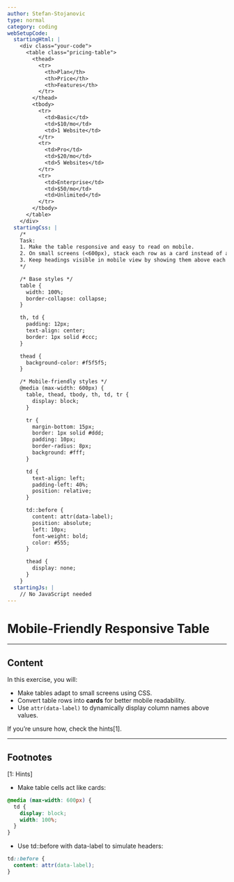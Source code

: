 ```yaml
---
author: Stefan-Stojanovic
type: normal
category: coding
webSetupCode:
  startingHtml: |
    <div class="your-code">
      <table class="pricing-table">
        <thead>
          <tr>
            <th>Plan</th>
            <th>Price</th>
            <th>Features</th>
          </tr>
        </thead>
        <tbody>
          <tr>
            <td>Basic</td>
            <td>$10/mo</td>
            <td>1 Website</td>
          </tr>
          <tr>
            <td>Pro</td>
            <td>$20/mo</td>
            <td>5 Websites</td>
          </tr>
          <tr>
            <td>Enterprise</td>
            <td>$50/mo</td>
            <td>Unlimited</td>
          </tr>
        </tbody>
      </table>
    </div>
  startingCss: |
    /* 
    Task:
    1. Make the table responsive and easy to read on mobile.
    2. On small screens (<600px), stack each row as a card instead of a table.
    3. Keep headings visible in mobile view by showing them above each value.
    */

    /* Base styles */
    table {
      width: 100%;
      border-collapse: collapse;
    }

    th, td {
      padding: 12px;
      text-align: center;
      border: 1px solid #ccc;
    }

    thead {
      background-color: #f5f5f5;
    }

    /* Mobile-friendly styles */
    @media (max-width: 600px) {
      table, thead, tbody, th, td, tr {
        display: block;
      }

      tr {
        margin-bottom: 15px;
        border: 1px solid #ddd;
        padding: 10px;
        border-radius: 8px;
        background: #fff;
      }

      td {
        text-align: left;
        padding-left: 40%;
        position: relative;
      }

      td::before {
        content: attr(data-label);
        position: absolute;
        left: 10px;
        font-weight: bold;
        color: #555;
      }

      thead {
        display: none;
      }
    }
  startingJs: |
    // No JavaScript needed
---
```


# Mobile-Friendly Responsive Table

---

## Content

In this exercise, you will:
- Make tables adapt to small screens using CSS.
- Convert table rows into **cards** for better mobile readability.
- Use `attr(data-label)` to dynamically display column names above values.

If you’re unsure how, check the hints[1].

---

## Footnotes

[1: Hints]

- Make table cells act like cards:

```css
@media (max-width: 600px) {
  td {
    display: block;
    width: 100%;
  }
}
```

- Use td::before with data-label to simulate headers:
```css
td::before {
  content: attr(data-label);
}
```